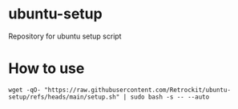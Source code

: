 # ubuntu-setup
Repository for ubuntu setup script

# How to use
```shell
wget -qO- "https://raw.githubusercontent.com/Retrockit/ubuntu-setup/refs/heads/main/setup.sh" | sudo bash -s -- --auto
```
